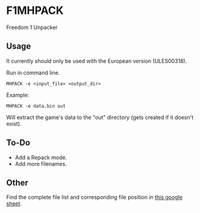 # F1MHPACK
Freedom 1 Unpacker

## Usage
It currently should only be used with the European version (ULES00318).

Run in command line.
```
MHPACK -e <input_file> <output_dir>
```
Example:
```
MHPACK -e data.bin out
```
Will extract the game's data to the "out" directory (gets created if it doesn't exist).

## To-Do
* Add a Repack mode.
* Add more filenames.

## Other
Find the complete file list and corresponding file position in [this google sheet](https://docs.google.com/spreadsheets/d/1UDhgmjg2ChJlrGET1iKVlNaaN_EJ0pVc-m6tqZmY5IM/edit?usp=sharing).
